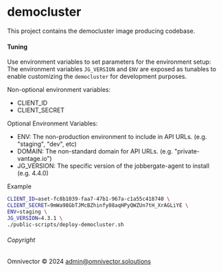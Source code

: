 # democluster

This project contains the democluster image producing codebase.


#### Tuning
Use environment variables to set parameters for the environment setup:
The environment variables `JG_VERSION` and `ENV` are exposed as tunables
to enable customizing the `democluster` for development purposes.

Non-optional environment variables:
- CLIENT_ID
- CLIENT_SECRET

Optional Environment Variables:
- ENV: The non-production environment to include in API URLs. (e.g. "staging", "dev", etc)
- DOMAIN: The non-standard domain for API URLs. (e.g. "private-vantage.io")
- JG_VERSION: The specific version of the jobbergate-agent to install (e.g. 4.4.0)

Example
```bash
CLIENT_ID=aset-fc8b1039-faa7-47b1-967a-c1a55c418740 \
CLIENT_SECRET=9mWa98GbTJMcBZhinfy08aqHPyQWZUn7tH_XrAGLiYE \
ENV=staging \
JG_VERSION=4.3.1 \
./public-scripts/deploy-democluster.sh
```

###### Copyright
Omnivector &copy; 2024 <admin@omnivector.soloutions>

